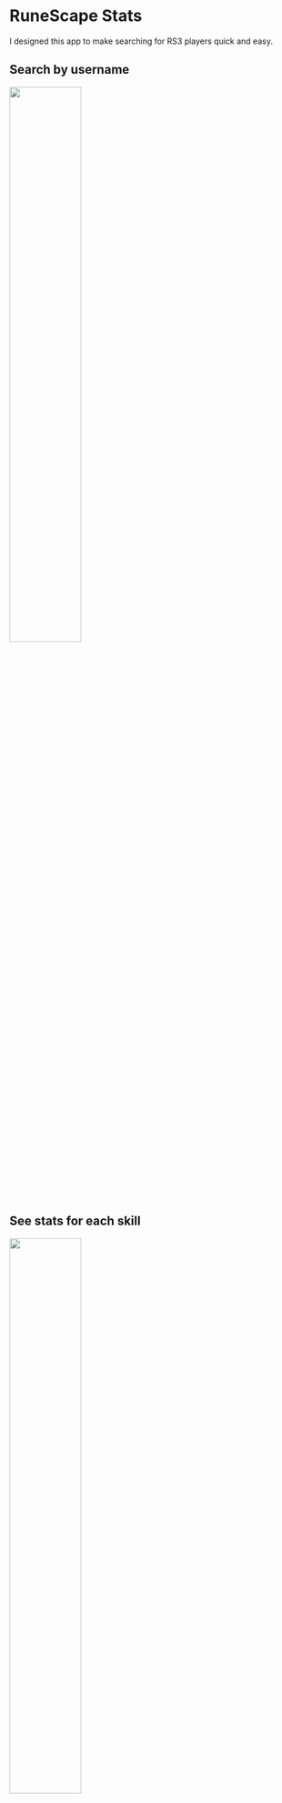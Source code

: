 # RuneScape Stats

I designed this app to make searching for RS3 players quick and easy.

## Search by username
<img src="https://github.com/thomasdye/runescape-stats/blob/master/195982BF-F007-49C1-BF56-A39418F166AC.jpeg?raw=true" width="50%">

## See stats for each skill
<img src="https://github.com/thomasdye/runescape-stats/blob/master/242AE52D-AEE1-4792-96B2-FFE143975769.jpeg?raw=true" width="50%">

## See each skill's XP in detail
<img src="https://github.com/thomasdye/runescape-stats/blob/master/11FAFB33-6947-414E-A0EC-4D9D5BD31A09.jpeg?raw=true" width="50%">

## Check XP to specified level (60 in this case)
<img src="https://github.com/thomasdye/runescape-stats/blob/master/1FA8D7F0-9CC9-494A-A255-5911C766557E.jpeg?raw=true" width="50%">
<img src="https://github.com/thomasdye/runescape-stats/blob/master/E808FD4F-7322-40E3-8538-91E9B0827F32.jpeg?raw=true" width="50%">

## Check your adventure log
<img src="https://github.com/thomasdye/runescape-stats/blob/master/0908C4B3-C725-441D-BE23-034E1E307909.jpeg?raw=true" width="50%">

## Check completed/non-completed quests. Clicking on a quest links to the official wiki guide for that quest.
<img src="https://github.com/thomasdye/runescape-stats/blob/master/9A177C48-F9E7-44E4-AF49-624EDE4ECD7E.jpeg?raw=true" width="50%">
